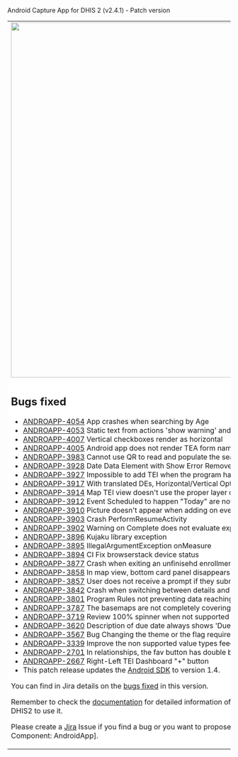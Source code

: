 Android Capture App for DHIS 2 (v2.4.1) - Patch version
<table>
<tr> 
<td> 
<img src="https://s3-eu-west-1.amazonaws.com/content.dhis2.org/dhis2-android/android-chrome-384x384.png" width="800"> 
</td> 
<td>
This is a patch version of the <strong>DHIS2 Android App</strong> It builds upon the last version including bug fixes that couldn't wait to the next version. 
It includes no functional improvements neither changes in the User Interface. It means that yours users can update without experiencing any change in the UI. 
</td>
</tr> 
<tr> 
<td colspan="2" bgcolor="white">

## Bugs fixed
* [ANDROAPP-4054](https://jira.dhis2.org/browse/ANDROAPP-4054) App crashes when searching by Age
* [ANDROAPP-4053](https://jira.dhis2.org/browse/ANDROAPP-4053) Static text from actions 'show warning' and 'show error' not shown for coordinate value type 
* [ANDROAPP-4007](https://jira.dhis2.org/browse/ANDROAPP-4007) Vertical checkboxes render as horizontal
* [ANDROAPP-4005](https://jira.dhis2.org/browse/ANDROAPP-4005) Android app does not render TEA form names even when present
* [ANDROAPP-3983](https://jira.dhis2.org/browse/ANDROAPP-3983) Cannot use QR to read and populate the search form
* [ANDROAPP-3928](https://jira.dhis2.org/browse/ANDROAPP-3928) Date Data Element with Show Error Removes value, doesn't show error
* [ANDROAPP-3927](https://jira.dhis2.org/browse/ANDROAPP-3927) Impossible to add TEI when the program has zero search fields
* [ANDROAPP-3917](https://jira.dhis2.org/browse/ANDROAPP-3917) With translated DEs, Horizontal/Vertical Options not keeping values selected
* [ANDROAPP-3914](https://jira.dhis2.org/browse/ANDROAPP-3914) Map TEI view doesn't use the proper layer on the first load or after applying
* [ANDROAPP-3912](https://jira.dhis2.org/browse/ANDROAPP-3912) Event Scheduled to happen "Today" are not showing-up on Mobile
* [ANDROAPP-3910](https://jira.dhis2.org/browse/ANDROAPP-3910) Picture doesn't appear when adding on event form
* [ANDROAPP-3903](https://jira.dhis2.org/browse/ANDROAPP-3903) Crash PerformResumeActivity
* [ANDROAPP-3902](https://jira.dhis2.org/browse/ANDROAPP-3902) Warning on Complete does not evaluate expression
* [ANDROAPP-3896](https://jira.dhis2.org/browse/ANDROAPP-3896) Kujaku library exception
* [ANDROAPP-3895](https://jira.dhis2.org/browse/ANDROAPP-3895) IllegalArgumentException onMeasure
* [ANDROAPP-3894](https://jira.dhis2.org/browse/ANDROAPP-3894) CI Fix browserstack device status
* [ANDROAPP-3877](https://jira.dhis2.org/browse/ANDROAPP-3877) Crash when exiting an unfinisehd enrollment (delete and go back)
* [ANDROAPP-3858](https://jira.dhis2.org/browse/ANDROAPP-3858) In map view, bottom card panel disappears sometimes
* [ANDROAPP-3857](https://jira.dhis2.org/browse/ANDROAPP-3857) User does not receive a prompt if they submit an invalid co-ordinate
* [ANDROAPP-3842](https://jira.dhis2.org/browse/ANDROAPP-3842) Crash when switching between details and tables on data set instances
* [ANDROAPP-3801](https://jira.dhis2.org/browse/ANDROAPP-3801) Program Rules not preventing data reaching the database
* [ANDROAPP-3787](https://jira.dhis2.org/browse/ANDROAPP-3787) The basemaps are not completely covering the back of the bottom navigation bar
* [ANDROAPP-3719](https://jira.dhis2.org/browse/ANDROAPP-3719) Review 100% spinner when not supported value types.
* [ANDROAPP-3620](https://jira.dhis2.org/browse/ANDROAPP-3620) Description of due date always shows 'Due Date' instead of custom text
* [ANDROAPP-3567](https://jira.dhis2.org/browse/ANDROAPP-3567) Bug Changing the theme or the flag requires user to log out
* [ANDROAPP-3339](https://jira.dhis2.org/browse/ANDROAPP-3339) Improve the non supported value types feedback
* [ANDROAPP-2701](https://jira.dhis2.org/browse/ANDROAPP-2701) In relationships, the fav button has double buttons.
* [ANDROAPP-2667](https://jira.dhis2.org/browse/ANDROAPP-2667) Right-Left TEI Dashboard "+" button
* This patch release updates the [Android SDK](https://github.com/dhis2/dhis2-android-sdk) to version 1.4.
    
You can find in Jira details on the [bugs fixed](https://jira.dhis2.org/issues/?filter=12067) in this version. 

Remember to check the [documentation](https://www.dhis2.org/android-documentation) for detailed 
information of the features included in the App and how to configure DHIS2 to use it. 

Please create a [Jira](https://jira.dhis2.org/secure/Dashboard.jspa) Issue if you find a bug or 
you want to propose a new functionality. [Project: Android App for DHIS2 | Component: 
AndroidApp].
</td>
</tr>
</table>